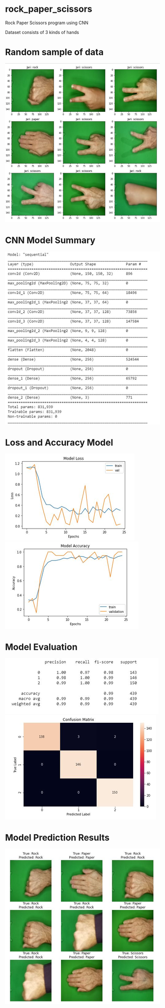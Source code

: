 # rock_paper_scissors
Rock Paper Scissors program using CNN

Dataset consists of 3 kinds of hands

# Random sample of data
![](images/datasets.JPG)

# CNN Model Summary
![](images/model_summary.JPG)

# Loss and Accuracy Model
![](images/loss.JPG)
![](images/accuracy.JPG)

# Model Evaluation
![](images/precision%2C%20recall%2C%20f1-score%2C%20support.JPG)
![](images/confussion-matrix.JPG)

# Model Prediction Results
![](images/prediction-results.JPG)
